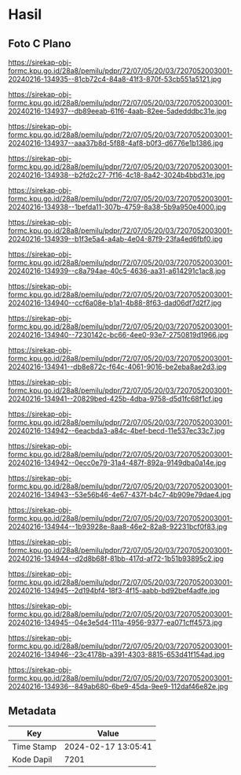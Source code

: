 # Hasil

## Foto C Plano

https://sirekap-obj-formc.kpu.go.id/28a8/pemilu/pdpr/72/07/05/20/03/7207052003001-20240216-134935--81cb72c4-84a8-41f3-870f-53cb551a5121.jpg

https://sirekap-obj-formc.kpu.go.id/28a8/pemilu/pdpr/72/07/05/20/03/7207052003001-20240216-134937--db89eeab-61f6-4aab-82ee-5adedddbc31e.jpg

https://sirekap-obj-formc.kpu.go.id/28a8/pemilu/pdpr/72/07/05/20/03/7207052003001-20240216-134937--aaa37b8d-5f88-4af8-b0f3-d6776e1b1386.jpg

https://sirekap-obj-formc.kpu.go.id/28a8/pemilu/pdpr/72/07/05/20/03/7207052003001-20240216-134938--b2fd2c27-7f16-4c18-8a42-3024b4bbd31e.jpg

https://sirekap-obj-formc.kpu.go.id/28a8/pemilu/pdpr/72/07/05/20/03/7207052003001-20240216-134938--1befda11-307b-4759-8a38-5b9a950e4000.jpg

https://sirekap-obj-formc.kpu.go.id/28a8/pemilu/pdpr/72/07/05/20/03/7207052003001-20240216-134939--b1f3e5a4-a4ab-4e04-87f9-23fa4ed6fbf0.jpg

https://sirekap-obj-formc.kpu.go.id/28a8/pemilu/pdpr/72/07/05/20/03/7207052003001-20240216-134939--c8a794ae-40c5-4636-aa31-a614291c1ac8.jpg

https://sirekap-obj-formc.kpu.go.id/28a8/pemilu/pdpr/72/07/05/20/03/7207052003001-20240216-134940--ccf6a08e-b1a1-4b88-8f63-dad06df7d2f7.jpg

https://sirekap-obj-formc.kpu.go.id/28a8/pemilu/pdpr/72/07/05/20/03/7207052003001-20240216-134940--7230142c-bc66-4ee0-93e7-2750819d1966.jpg

https://sirekap-obj-formc.kpu.go.id/28a8/pemilu/pdpr/72/07/05/20/03/7207052003001-20240216-134941--db8e872c-f64c-4061-9016-be2eba8ae2d3.jpg

https://sirekap-obj-formc.kpu.go.id/28a8/pemilu/pdpr/72/07/05/20/03/7207052003001-20240216-134941--20829bed-425b-4dba-9758-d5d1fc68f1cf.jpg

https://sirekap-obj-formc.kpu.go.id/28a8/pemilu/pdpr/72/07/05/20/03/7207052003001-20240216-134942--6eacbda3-a84c-4bef-becd-11e537ec33c7.jpg

https://sirekap-obj-formc.kpu.go.id/28a8/pemilu/pdpr/72/07/05/20/03/7207052003001-20240216-134942--0ecc0e79-31a4-487f-892a-9149dba0a14e.jpg

https://sirekap-obj-formc.kpu.go.id/28a8/pemilu/pdpr/72/07/05/20/03/7207052003001-20240216-134943--53e56b46-4e67-437f-b4c7-4b909e79dae4.jpg

https://sirekap-obj-formc.kpu.go.id/28a8/pemilu/pdpr/72/07/05/20/03/7207052003001-20240216-134944--1b93928e-8aa8-46e2-82a8-92231bcf0f83.jpg

https://sirekap-obj-formc.kpu.go.id/28a8/pemilu/pdpr/72/07/05/20/03/7207052003001-20240216-134944--d2d8b68f-81bb-417d-af72-1b51b93895c2.jpg

https://sirekap-obj-formc.kpu.go.id/28a8/pemilu/pdpr/72/07/05/20/03/7207052003001-20240216-134945--2d194bf4-18f3-4f15-aabb-bd92bef4adfe.jpg

https://sirekap-obj-formc.kpu.go.id/28a8/pemilu/pdpr/72/07/05/20/03/7207052003001-20240216-134945--04e3e5d4-111a-4956-9377-ea071cff4573.jpg

https://sirekap-obj-formc.kpu.go.id/28a8/pemilu/pdpr/72/07/05/20/03/7207052003001-20240216-134946--23c4178b-a391-4303-8815-653d41f154ad.jpg

https://sirekap-obj-formc.kpu.go.id/28a8/pemilu/pdpr/72/07/05/20/03/7207052003001-20240216-134936--849ab680-6be9-45da-9ee9-112daf46e82e.jpg


## Metadata

| Key        | Value               |
| ---------- | ------------------- |
| Time Stamp | 2024-02-17 13:05:41 |
| Kode Dapil | 7201                |



